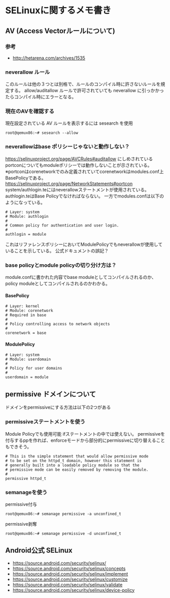 # SELinuxに関するメモ書き
## AV (Access Vectorルールについて)
### 参考
- http://hetarena.com/archives/1535
### neverallow ルール
このルールは他の３つとは別格で、ルールのコンパイル時に許さないルールを規定する。
allow/auditallow ルールで許可されていても neverallow に引っかかったらコンパイル時にエラーとなる。
### 現在のAVを確認する
現在設定されている AV ルールを表示するには sesearch を使用

```
root@qemux86:~# sesearch --allow 
```

### neverallowはbase ポリシーじゃないと動作しない？
https://selinuxproject.org/page/AVCRules#auditallow
にしめされている
portconについてもmoduleポリシーでは動作しないことが示されている。※portconはcorenetworkでのみ定義されていてcorenetworkはmodules.conf上BasePolicyである。
https://selinuxproject.org/page/NetworkStatements#portcon
system/authlogin.teにはneverallowステートメントが使用されている。authlogin.teはBase Policyでなければならない。
一方でmodules.confは以下のようになっている。

```
# Layer: system
# Module: authlogin
#
# Common policy for authentication and user login.
# 
authlogin = module
```
これはリファレンスポリシーにおいてModulePolicyでもneverallowが使用していることを示している。
公式ドキュメントの誤記？

### base policyとmodule policyの切り分け方は？
module.confに書かれた内容でbase moduleとしてコンパイルされるのか、policy moduleとしてコンパイルされるのかわかる。

#### BasePolicy
```
# Layer: kernel
# Module: corenetwork
# Required in base
#
# Policy controlling access to network objects
# 
corenetwork = base
```

#### ModulePolicy
```
# Layer: system
# Module: userdomain
#
# Policy for user domains
# 
userdomain = module
```

## permissive ドメインについて
ドメインをpermissiveにする方法は以下の2つがある
### permissiveステートメントを使う
Module Policyでも使用可能
ifステートメントの中では使えない。
permissiveを付与するppを作れば、enforceモードから部分的にpermissiveに切り替えることもできそう。
```
# This is the simple statement that would allow permissive mode
# to be set on the httpd_t domain, however this statement is
# generally built into a loadable policy module so that the
# permissive mode can be easily removed by removing the module.
# 
permissive httpd_t
```


### semanageを使う
permissive付与

```
root@qemux86:~# semanage permissive -a unconfined_t
```

permissive剥奪

```
root@qemux86:~# semanage permissive -d unconfined_t

```

## Android公式 SELinux
- https://source.android.com/security/selinux/
- https://source.android.com/security/selinux/concepts
- https://source.android.com/security/selinux/implement
- https://source.android.com/security/selinux/customize
- https://source.android.com/security/selinux/validate
- https://source.android.com/security/selinux/device-policy




